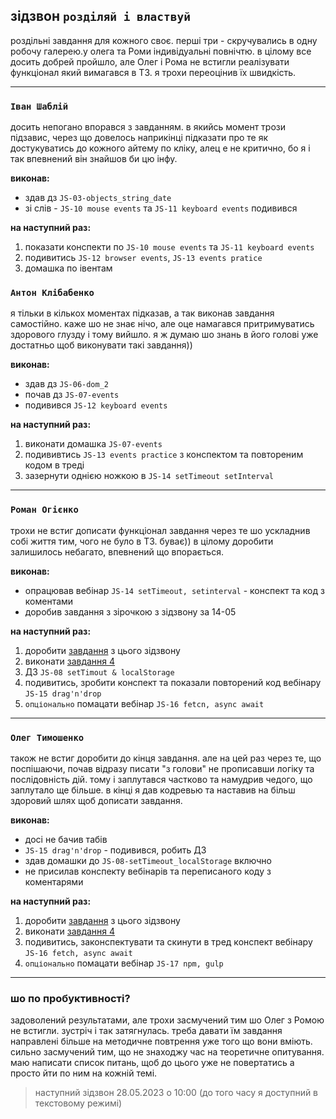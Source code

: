 ## зідзвон `розділяй і властвуй`

роздільні завдання для кожного своє. перші три - скручувались в одну робочу галерею.у олега та Роми індивідуальні повнічтю.
в цілому все досить добрей пройшло, але Олег і Рома не встигли реалізувати функціонал який вимагався в ТЗ. я трохи переоцінив їх швидкість.

---

### `Іван Шаблій`

досить непогано впорався з завданням. в якийсь момент трози підзавис, через що довелось наприкінці підказати про те як достукуватись до кожного айтему по кліку, алец е не критично, бо я і так впевнений він знайшов би цю інфу.

**виконав:**

- здав дз `JS-03-objects_string_date`
- зі слів - `JS-10 mouse events` та `JS-11 keyboard events` подивився

**на наступний раз:**

1. показати конспекти по `JS-10 mouse events` та `JS-11 keyboard events`
2. подивитись `JS-12 browser events`, `JS-13 events pratice`
3. домашка по івентам

### `Антон Клібабенко`

я тільки в кількох моментах підказав, а так виконав завдання самостійно. каже шо не знає нічо, але оце намагався притримуватись здорового глузду і тому вийшло. я ж думаю шо знань в його голові уже достатньо щоб виконувати такі завдання))

**виконав:**

- здав дз `JS-06-dom_2`
- почав дз `JS-07-events`
- подивився `JS-12 keyboard events`

**на наступний раз:**

1. виконати домашка `JS-07-events`
2. подививтись `JS-13 events practice` з конспектом та повтореним кодом в треді
3. зазернути однією ножкою в `JS-14 setTimeout setInterval`

---

### `Роман Огієнко`

трохи не встиг дописати функціонал завдання через те шо ускладнив собі життя тим, чого не було в ТЗ. буває))
в цілому доробити залишилось небагато, впевнений що впорається.

**виконав:**

- опрацював вебінар `JS-14 setTimeout, setinterval` - конспект та код з коментами
- доробив завдання з зірочкою з зідзвону за 14-05

**на наступний раз:**

1. доробити [завдання](./js/task-05.js) з цього зідзвону
2. виконати [завдання 4](./js/task-04.js)
3. ДЗ `JS-08 setTimout & localStorage`
4. подивитись, зробити конспект та показали повторений код вебінару `JS-15 drag'n'drop`
5. `опціонально` помацати вебінар `JS-16 fetcn, async await`

---

### `Олег Тимошенко`

також не встиг доробити до кінця завдання. але на цей раз через те, що поспішаючи, почав відразу писати "з голови" не прописавши логіку та послідовність дій. тому і заплутався частково та намудрив чедого, що заплутало ще більше.
в кінці я дав кодревью та наставив на більш здоровий шлях щоб дописати завдання.

**виконав:**

- досі не бачив табів
- `JS-15 drag'n'drop` - подивився, робить ДЗ
- здав домашки до `JS-08-setTimeout_localStorage` включно
- не присилав конспекту вебінарів та переписаного коду з коментарями

**на наступний раз:**

1. доробити [завдання](./js/task-04.js) з цього зідзвону
2. виконати [завдання 4](./js/task-05.js)
3. подивитись, законспектувати та скинути в тред конспект вебінару `JS-16 fetch, async await`
4. `опціонально` помацати вебінар `JS-17 npm, gulp`

---

### шо по пробуктивності?

задоволений результатами, але трохи засмучений тим шо Олег з Ромою не встигли. зустріч і так затягнулась. треба давати їм завдання направлені більше на методичне повтрення уже того що вони вміють.
сильно засмучений тим, що не знаходжу час на теоретичне опитування. маю написати список питань, щоб до цього уже не повертатись а просто йти по ним на кожній темі.

> наступний зідзвон 28.05.2023 о 10:00 (до того часу я доступний в текстовому режимі)
